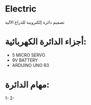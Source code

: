 # Electric
تصميم دائرة إلكترونية للذراع الآلية

#  أجزاء الدائرة الكهربائية: 
- 5 MICRO SERVO
- 9V BATTERY
- ARDUINO UNO R3

# مهام الدائرة:
1- 
2- 

